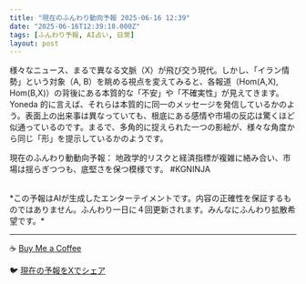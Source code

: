 ```yaml
---
title: "現在のふんわり動向予報 2025-06-16 12:39"
date: "2025-06-16T12:39:18.000Z"
tags: [ふんわり予報, AI占い, 日常]
layout: post
---
```


様々なニュース、まるで異なる文脈（X）が飛び交う現代。しかし、「イラン情勢」という対象（A, B）を眺める視点を変えてみると、各報道（Hom(A,X), Hom(B,X)）の背後にある本質的な「不安」や「不確実性」が見えてきます。Yoneda 的に言えば、それらは本質的に同一のメッセージを発信しているかのよう。表面上の出来事は異なっていても、根底にある感情や市場の反応は驚くほど似通っているのです。まるで、多角的に捉えられた一つの影絵が、様々な角度から同じ「形」を提示しているかのようです。


現在のふんわり動動向予報：
地政学的リスクと経済指標が複雑に絡み合い、市場は揺らぎつつも、底堅さを保つ模様です。 #KGNINJA

<br>
*この予報はAIが生成したエンターテイメントです。内容の正確性を保証するものではありません。ふんわり一日に４回更新されます。みんなにふんわり拡散希望です。*

---
☕️ [Buy Me a Coffee](https://www.buymeacoffee.com/kgninja)

🐦 [現在の予報をXでシェア](https://twitter.com/intent/tweet?text=%E7%8F%BE%E5%9C%A8%E3%81%AE%E3%81%B5%E3%82%93%E3%82%8F%E3%82%8A%E4%BA%88%E5%A0%B1%3A%20%E3%80%8C%E6%A7%98%E3%80%85%E3%81%AA%E3%83%8B%E3%83%A5%E3%83%BC%E3%82%B9%E3%80%81%E3%81%BE%E3%82%8B%E3%81%A7%E7%95%B0%E3%81%AA%E3%82%8B%E6%96%87%E8%84%88%EF%BC%88X%EF%BC%89%E3%81%8C%E9%A3%9B%E3%81%B3%E4%BA%A4%E3%81%86%E7%8F%BE%E4%BB%A3%E3%80%82%E3%80%8D%23KGNINJA%20%E7%B6%9A%E3%81%8D%E3%81%AF%E3%83%96%E3%83%AD%E3%82%B0%E3%81%A7%EF%BC%81%F0%9F%91%87&url=https%3A%2F%2Fkg-ninja.github.io%2FFunwariyoso%2F)
